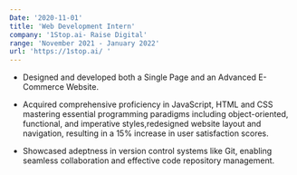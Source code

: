 ```yaml
---
Date: '2020-11-01'
title: 'Web Development Intern'
company: '1Stop.ai- Raise Digital'
range: 'November 2021 - January 2022'
url: 'https://1stop.ai/ '
---
```


- Designed and developed both a Single Page and an Advanced E-Commerce Website.

- Acquired comprehensive proficiency in JavaScript, HTML and CSS mastering essential programming paradigms including object-oriented, functional, and imperative styles,redesigned website layout and navigation, resulting in a 15% increase in user satisfaction scores.

- Showcased adeptness in version control systems like Git, enabling seamless collaboration and effective code repository management.
